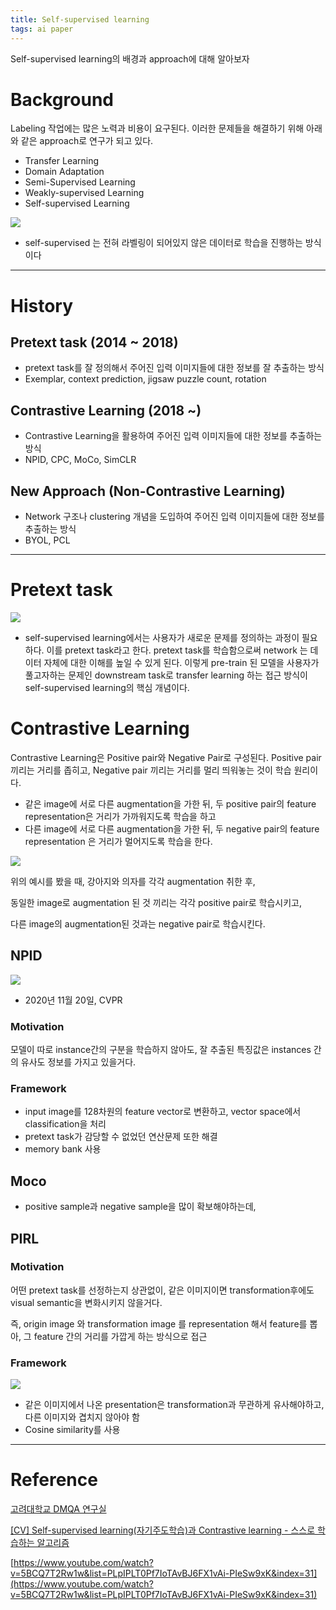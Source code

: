 ```yaml
---
title: Self-supervised learning
tags: ai paper 
---
```


Self-supervised learning의 배경과 approach에 대해 알아보자

<!--more-->

# Background

Labeling 작업에는 많은 노력과 비용이 요구된다. 이러한 문제들을 해결하기 위해 아래와 같은 approach로 연구가 되고 있다.

- Transfer Learning
- Domain Adaptation
- Semi-Supervised Learning
- Weakly-supervised Learning
- Self-supervised Learning

![](/assets/images/21-09-04-self-supervised-learning-2021-09-04-15-59-42.png)

- self-supervised 는 전혀 라벨링이 되어있지 않은 데이터로 학습을 진행하는 방식이다

---

# History

## Pretext task (2014 ~ 2018)

- pretext task를 잘 정의해서 주어진 입력 이미지들에 대한 정보를 잘 추출하는 방식
- Exemplar, context prediction, jigsaw puzzle count, rotation

## Contrastive Learning (2018 ~)

- Contrastive Learning을 활용하여 주어진 입력 이미지들에 대한 정보를 추출하는 방식
- NPID, CPC, MoCo, SimCLR

## New Approach (Non-Contrastive Learning)

- Network 구조나 clustering 개념을 도입하여 주어진 입력 이미지들에 대한 정보를 추출하는 방식
- BYOL, PCL

---

# Pretext task

![](/assets/images/21-09-04-self-supervised-learning-2021-09-04-16-00-10.png)

- self-supervised learning에서는 사용자가 새로운 문제를 정의하는 과정이 필요하다. 이를 pretext task라고 한다. pretext task를 학습함으로써 network 는 데이터 자체에 대한 이해를 높일 수 있게 된다. 이렇게 pre-train 된 모델을 사용자가 풀고자하는 문제인 downstream task로 transfer learning 하는 접근 방식이 self-supervised learning의 핵심 개념이다.

# Contrastive Learning

Contrastive Learning은 Positive pair와 Negative Pair로 구성된다. Positive pair 끼리는 거리를 좁히고, Negative pair 끼리는 거리를 멀리 띄워놓는 것이 학습 원리이다.

- 같은 image에 서로 다른 augmentation을 가한 뒤, 두 positive pair의 feature representation은 거리가 가까워지도록 학습을 하고
- 다른 image에 서로 다른 augmentation을 가한 뒤, 두 negative pair의 feature representation 은 거리가 멀어지도록 학습을 한다.

![](/assets/images/21-09-04-self-supervised-learning-2021-09-04-16-01-14.png)

위의 예시를 봤을 때, 강아지와 의자를 각각 augmentation 취한 후,

동일한 image로 augmentation 된 것 끼리는 각각 positive pair로 학습시키고, 

다른 image의 augmentation된 것과는 negative pair로 학습시킨다.

## NPID

![](/assets/images/21-09-04-self-supervised-learning-2021-09-04-16-01-36.png)

- 2020년 11월 20일, CVPR

### **Motivation**

모델이 따로 instance간의 구분을 학습하지 않아도, 잘 추출된 특징값은 instances 간의 유사도 정보를 가지고 있을거다.

### Framework

- input image를 128차원의 feature vector로 변환하고,  vector space에서 classification을 처리
- pretext task가 감당할 수 없었던 연산문제 또한 해결
- memory bank 사용

## Moco

- positive sample과 negative sample을 많이 확보해야하는데,

## PIRL

### Motivation

어떤 pretext task를 선정하는지 상관없이, 같은 이미지이면 transformation후에도 visual semantic을 변화시키지 않을거다.

즉, origin image 와 transformation image 를 representation 해서 feature를 뽑아, 그 feature 간의 거리를 가깝게 하는 방식으로 접근

### Framework

![](/assets/images/21-09-04-self-supervised-learning-2021-09-04-16-01-50.png)

- 같은 이미지에서 나온 presentation은 transformation과 무관하게 유사해야하고, 다른 이미지와 겹치지 않아야 함
- Cosine similarity를 사용

---

# Reference

[고려대학교 DMQA 연구실](http://dmqm.korea.ac.kr/activity/seminar/284)

[[CV] Self-supervised learning(자기주도학습)과 Contrastive learning - 스스로 학습하는 알고리즘](https://daeun-computer-uneasy.tistory.com/37)

[https://www.youtube.com/watch?v=5BCQ7T2Rw1w&list=PLpIPLT0Pf7IoTAvBJ6FX1vAi-PIeSw9xK&index=31](https://www.youtube.com/watch?v=5BCQ7T2Rw1w&list=PLpIPLT0Pf7IoTAvBJ6FX1vAi-PIeSw9xK&index=31)